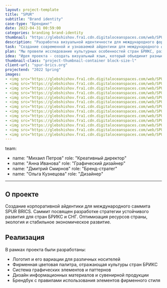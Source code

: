 ```yaml
---
layout: project-template
title: "SPUR"
subtitle: "Brand identity"
case-type: "Брендинг"
date: 2022-04-31 00:59:00
categories: branding brand-identity
thumbnail: "https://glebshishov.fra1.cdn.digitaloceanspaces.com/web/SPUR/SPUR-Thumbnail.webp"
description: "Разработка визуальной идентичности для международного форума БРИКС, отражающей глобальный характер мероприятия и его ключевые ценности."
task: "Создание современной и узнаваемой айдентики для международного форума SPUR BRICS, которая будет отражать многонациональный характер мероприятия и его ключевые ценности."
plan: "Мы провели исследование культурных особенностей стран БРИКС, разработали концепцию визуальной идентичности, создали логотип и фирменный стиль, а также подготовили брендбук."
idea: "Идея проекта - создать визуальный язык, который объединит разные культуры и будет символизировать сотрудничество и развитие."
thumbnail-class: "project-thumbnail-container block-size-l"
client-url: "spur-brics.org"
projectend: "2022 Spring"
images:
- <img src="https://glebshishov.fra1.cdn.digitaloceanspaces.com/web/SPUR/SPUR-01.webp" class="project-img-parameters img-size-full" alt="SPUR-1">
- <img src="https://glebshishov.fra1.cdn.digitaloceanspaces.com/web/SPUR/SPUR-02.webp" class="project-img-parameters img-size-full" alt="SPUR-2">
- <img src="https://glebshishov.fra1.cdn.digitaloceanspaces.com/web/SPUR/SPUR-03.webp" class="project-img-parameters img-size-full" alt="SPUR-3">
- <img src="https://glebshishov.fra1.cdn.digitaloceanspaces.com/web/SPUR/SPUR-04.webp" class="project-img-parameters img-size-full" alt="SPUR-4">
- <img src="https://glebshishov.fra1.cdn.digitaloceanspaces.com/web/SPUR/SPUR-05.webp" class="project-img-parameters img-size-full" alt="SPUR-5">
- <img src="https://glebshishov.fra1.cdn.digitaloceanspaces.com/web/SPUR/SPUR-06.webp" class="project-img-parameters img-size-half" alt="SPUR-6">
- <img src="https://glebshishov.fra1.cdn.digitaloceanspaces.com/web/SPUR/SPUR-07.webp" class="project-img-parameters img-size-half" alt="SPUR-7">
- <img src="https://glebshishov.fra1.cdn.digitaloceanspaces.com/web/SPUR/SPUR-08.webp" class="project-img-parameters img-size-full" alt="SPUR-8">
- <img src="https://glebshishov.fra1.cdn.digitaloceanspaces.com/web/SPUR/SPUR-09.webp" class="project-img-parameters img-size-full" alt="SPUR-9">
- <img src="https://glebshishov.fra1.cdn.digitaloceanspaces.com/web/SPUR/SPUR-10.webp" class="project-img-parameters img-size-full" alt="SPUR-10">
- <img src="https://glebshishov.fra1.cdn.digitaloceanspaces.com/web/SPUR/SPUR-11.webp" class="project-img-parameters img-size-full" alt="SPUR-11">
- <img src="https://glebshishov.fra1.cdn.digitaloceanspaces.com/web/SPUR/SPUR-12.webp" class="project-img-parameters img-size-full" alt="SPUR-12">
- <img src="https://glebshishov.fra1.cdn.digitaloceanspaces.com/web/SPUR/SPUR-13.webp" class="project-img-parameters img-size-full" alt="SPUR-13">
---
```

team:
  - name: "Михаил Петров"
    role: "Креативный директор"
  - name: "Анна Иванова"
    role: "Графический дизайнер"
  - name: "Дмитрий Смирнов"
    role: "Бренд-стратег"
  - name: "Ольга Кузнецова"
    role: "Дизайнер"
---

## О проекте

Создание корпоративной айдентики для международного саммита SPUR BRICS. Саммит посвящен разработке стратегии устойчивого развития для стран БРИКС и СНГ. Оптимизация ресурсов страны, экология и стабильное экономическое развитие.

## Реализация

В рамках проекта были разработаны:
- Логотип и его вариации для различных носителей
- Фирменная цветовая палитра, отражающая культуры стран БРИКС
- Система графических элементов и паттернов
- Дизайн информационных материалов и сувенирной продукции
- Брендбук с правилами использования элементов фирменного стиля
